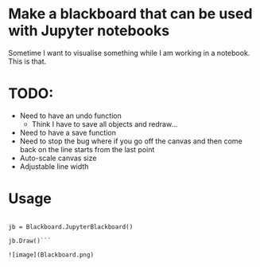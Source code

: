 # Make a blackboard that can be used with Jupyter notebooks

Sometime I want to visualise something while I am working in a notebook. This is that.


# TODO:
- Need to have an undo function
    - Think I have to save all objects and redraw...
- Need to have a save function
- Need to stop the bug where if you go off the canvas and then come back on the line starts from the last point
- Auto-scale canvas size
- Adjustable line width

# Usage

```import Blackboard

jb = Blackboard.JupyterBlackboard()

jb.Draw()```

![image](Blackboard.png)